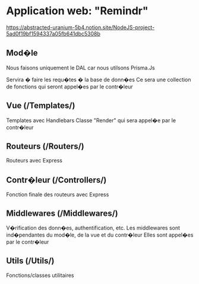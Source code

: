 # Application web: "Remindr"
https://abstracted-uranium-5b4.notion.site/NodeJS-project-5ad0f19bf1594337a05fb641dbc5308b

## Mod�le
Nous faisons uniquement le DAL car nous utilsons Prisma.Js

Servira � faire les requ�tes � la base de donn�es
Ce sera une collection de fonctions qui seront appel�es par le contr�leur

## Vue (/Templates/)
Templates avec Handlebars
Classe "Render" qui sera appel�e par le contr�leur

## Routeurs (/Routers/)
Routeurs avec Express

## Contr�leur (/Controllers/)
Fonction finale des routeurs avec Express

## Middlewares (/Middlewares/)
V�rification des donn�es, authentification, etc.
Les middlewares sont ind�pendantes du mod�le, de la vue et du contr�leur
Elles sont appel�es par le contr�leur

## Utils (/Utils/)
Fonctions/classes utilitaires
